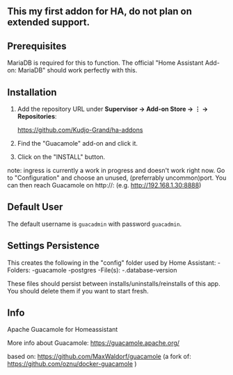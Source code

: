 ## This my first addon for HA, do not plan on extended support.

## Prerequisites

MariaDB is required for this to function. The official "Home Assistant Add-on: MariaDB" should work perfectly with this.

## Installation
1. Add the repository URL under **Supervisor → Add-on Store → ⋮ → Repositories**:

    https://github.com/Kudjo-Grand/ha-addons
2. Find the "Guacamole" add-on and click it.
3. Click on the "INSTALL" button.

note: ingress is currently a work in progress and doesn't work right now. Go to "Configuration" and choose an unused, (preferrably uncommon)port.
You can then reach Guacamole on http://<your HA IP>:<your selected port> (e.g. http://192.168.1.30:8888)
    
## Default User

The default username is `guacadmin` with password `guacadmin`.

## Settings Persistence
    
This creates the following in the "config" folder used by Home Assistant:
    -Folders:
        -guacamole
        -postgres
    -File(s):
        -.database-version
    
These files should persist between installs/uninstalls/reinstalls of this app. You should delete them if you want to start fresh.
    
## Info

Apache Guacamole for Homeassistant

More info about Guacamole: https://guacamole.apache.org/

based on: https://github.com/MaxWaldorf/guacamole (a fork of: https://github.com/oznu/docker-guacamole )

